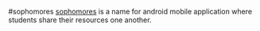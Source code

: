 #sophomores
<a href="https://www.dictionary.com/e/sophomore/">sophomores</a> is a name for android mobile application where students share their resources one another.
